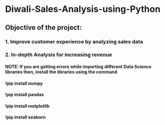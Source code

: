 # Diwali-Sales-Analysis-using-Python
## Objective of the project:
### 1. Improve customer experience by analyzing sales data
### 2. In-depth Analysis for increasing revenue

#### NOTE: If you are getting errors while importing different Data Science libraries then, install the libraries using the command
####       !pip install numpy
####       !pip install pandas
####       !pip install matplotlib
####       !pip install seaborn
